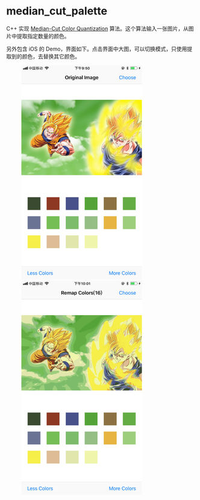<h1>median_cut_palette</h1>

C++ 实现 [Median-Cut Color Quantization](http://collaboration.cmc.ec.gc.ca/science/rpn/biblio/ddj/Website/articles/DDJ/1994/9409/9409e/9409e.htm) 算法。这个算法输入一张图片，从图片中提取指定数量的颜色。

另外包含 iOS 的 Demo，界面如下。点击界面中大图，可以切换模式，只使用提取到的颜色，去替换其它颜色。

<figure class="half">
<img alt="ui-preview" src="./ui-preview.jpeg" width="320">
<img alt="ui-preview" src="./ui-preview2.jpeg" width="320">
</figure>






